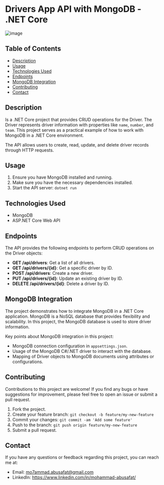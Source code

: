 # Drivers App API with MongoDB - .NET Core

![image](https://github.com/Mo7ammadAbuSafat/DriversApp-.NetCoreWebAPI/assets/103439731/51a9d209-f5c4-4ff0-95c5-8d28b2015d18)


## Table of Contents

- [Description](#description)
- [Usage](#usage)
- [Technologies Used](#technologies-used)
- [Endpoints](#endpoints)
- [MongoDB Integration](#mongodb-integration)
- [Contributing](#contributing)
- [Contact](#contact)

## Description

Is a .NET Core project that provides CRUD operations for the Driver. The Driver represents driver information with properties like `name`, `number`, and `team`. This project serves as a practical example of how to work with MongoDB in a .NET Core environment.

The API allows users to create, read, update, and delete driver records through HTTP requests.


## Usage

1. Ensure you have MongoDB installed and running.
2. Make sure you have the necessary dependencies installed.
3. Start the API server: `dotnet run`

## Technologies Used

- MongoDB
- ASP.NET Core Web API

## Endpoints

The API provides the following endpoints to perform CRUD operations on the Driver objects:

- **GET /api/drivers**: Get a list of all drivers.
- **GET /api/drivers/{id}**: Get a specific driver by ID.
- **POST /api/drivers**: Create a new driver.
- **PUT /api/drivers/{id}**: Update an existing driver by ID.
- **DELETE /api/drivers/{id}**: Delete a driver by ID.


## MongoDB Integration

The project demonstrates how to integrate MongoDB in a .NET Core application. MongoDB is a NoSQL database that provides flexibility and scalability. In this project, the MongoDB database is used to store driver information.

Key points about MongoDB integration in this project:

- MongoDB connection configuration in `appsettings.json`.
- Usage of the MongoDB C#/.NET driver to interact with the database.
- Mapping of Driver objects to MongoDB documents using attributes or configurations.

## Contributing

Contributions to this project are welcome! If you find any bugs or have suggestions for improvement, please feel free to open an issue or submit a pull request.

1. Fork the project.
2. Create your feature branch: `git checkout -b feature/my-new-feature`
3. Commit your changes: `git commit -am 'Add some feature'`
4. Push to the branch: `git push origin feature/my-new-feature`
5. Submit a pull request.

## Contact

If you have any questions or feedback regarding this project, you can reach me at:
- Email: mo7ammad.abusafat@gmail.com
- LinkedIn: https://www.linkedin.com/in/mohammad-abusafat/

<!-- You can include other contact information if you prefer -->
